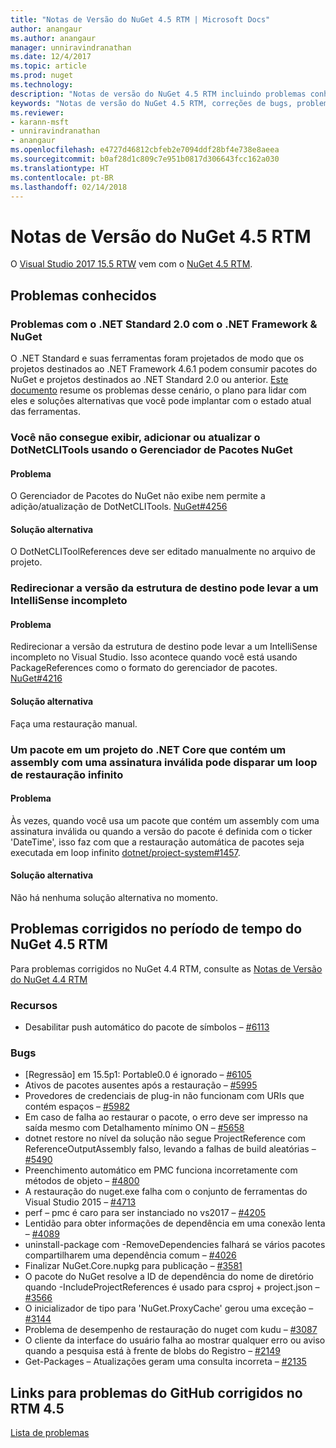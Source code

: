 ```yaml
---
title: "Notas de Versão do NuGet 4.5 RTM | Microsoft Docs"
author: anangaur
ms.author: anangaur
manager: unniravindranathan
ms.date: 12/4/2017
ms.topic: article
ms.prod: nuget
ms.technology: 
description: "Notas de versão do NuGet 4.5 RTM incluindo problemas conhecidos, correções de bugs, recursos adicionados e DCRs."
keywords: "Notas de versão do NuGet 4.5 RTM, correções de bugs, problemas conhecidos, recursos adicionados, DCRs"
ms.reviewer:
- karann-msft
- unniravindranathan
- anangaur
ms.openlocfilehash: e4727d46812cbfeb2e7094ddf28bf4e738e8aeea
ms.sourcegitcommit: b0af28d1c809c7e951b0817d306643fcc162a030
ms.translationtype: HT
ms.contentlocale: pt-BR
ms.lasthandoff: 02/14/2018
---
```

# <a name="nuget-45-rtm-release-notes"></a>Notas de Versão do NuGet 4.5 RTM

O [Visual Studio 2017 15.5 RTW](https://www.visualstudio.com/news/releasenotes/vs2017-relnotes) vem com o [NuGet 4.5 RTM](https://dist.nuget.org/win-x86-commandline/v4.5.0/nuget.exe).

## <a name="known-issues"></a>Problemas conhecidos

### <a name="issues-with-net-standard-20-with-net-framework--nuget"></a>Problemas com o .NET Standard 2.0 com o .NET Framework & NuGet 

O .NET Standard e suas ferramentas foram projetados de modo que os projetos destinados ao .NET Framework 4.6.1 podem consumir pacotes do NuGet e projetos destinados ao .NET Standard 2.0 ou anterior. [Este documento](https://github.com/dotnet/standard/issues/481) resume os problemas desse cenário, o plano para lidar com eles e soluções alternativas que você pode implantar com o estado atual das ferramentas.

### <a name="you-are-unable-to-view-add-or-update-dotnetclitools-using-nuget-package-manager"></a>Você não consegue exibir, adicionar ou atualizar o DotNetCLITools usando o Gerenciador de Pacotes NuGet

#### <a name="issue"></a>Problema

O Gerenciador de Pacotes do NuGet não exibe nem permite a adição/atualização de DotNetCLITools. [NuGet#4256](https://github.com/NuGet/Home/issues/4256)

#### <a name="workaround"></a>Solução alternativa

O DotNetCLIToolReferences deve ser editado manualmente no arquivo de projeto.

### <a name="retargeting-target-framework-version-may-lead-to-incomplete-intellisense"></a>Redirecionar a versão da estrutura de destino pode levar a um IntelliSense incompleto

#### <a name="issue"></a>Problema

Redirecionar a versão da estrutura de destino pode levar a um IntelliSense incompleto no Visual Studio. Isso acontece quando você está usando PackageReferences como o formato do gerenciador de pacotes. [NuGet#4216](https://github.com/NuGet/Home/issues/4216)

#### <a name="workaround"></a>Solução alternativa

Faça uma restauração manual.

### <a name="a-package-in-a-net-core-project-that-contains-an-assembly-with-an-invalid-signature-can-trigger-an-infinite-restore-loop"></a>Um pacote em um projeto do .NET Core que contém um assembly com uma assinatura inválida pode disparar um loop de restauração infinito

#### <a name="issue"></a>Problema

Às vezes, quando você usa um pacote que contém um assembly com uma assinatura inválida ou quando a versão do pacote é definida com o ticker 'DateTime', isso faz com que a restauração automática de pacotes seja executada em loop infinito [dotnet/project-system#1457](https://github.com/dotnet/project-system/issues/1457).

#### <a name="workaround"></a>Solução alternativa

Não há nenhuma solução alternativa no momento.

## <a name="issues-fixed-in-nuget-45-rtm-timeframe"></a>Problemas corrigidos no período de tempo do NuGet 4.5 RTM

Para problemas corrigidos no NuGet 4.4 RTM, consulte as [Notas de Versão do NuGet 4.4 RTM](../release-notes/nuget-4.4-RTM.md) 

### <a name="features"></a>Recursos

- Desabilitar push automático do pacote de símbolos – [#6113](https://github.com/NuGet/Home/issues/6113)

### <a name="bugs"></a>Bugs

- [Regressão] em 15.5p1: Portable0.0 é ignorado – [#6105](https://github.com/NuGet/Home/issues/6105)
- Ativos de pacotes ausentes após a restauração – [#5995](https://github.com/NuGet/Home/issues/5995)
- Provedores de credenciais de plug-in não funcionam com URIs que contém espaços – [#5982](https://github.com/NuGet/Home/issues/5982)
- Em caso de falha ao restaurar o pacote, o erro deve ser impresso na saída mesmo com Detalhamento mínimo ON – [#5658](https://github.com/NuGet/Home/issues/5658)
- dotnet restore no nível da solução não segue ProjectReference com ReferenceOutputAssembly falso, levando a falhas de build aleatórias – [#5490](https://github.com/NuGet/Home/issues/5490)
- Preenchimento automático em PMC funciona incorretamente com métodos de objeto – [#4800](https://github.com/NuGet/Home/issues/4800)
- A restauração do nuget.exe falha com o conjunto de ferramentas do Visual Studio 2015 – [#4713](https://github.com/NuGet/Home/issues/4713)
- perf – pmc é caro para ser instanciado no vs2017 – [#4205](https://github.com/NuGet/Home/issues/4205)
- Lentidão para obter informações de dependência em uma conexão lenta – [#4089](https://github.com/NuGet/Home/issues/4089)
- uninstall-package com -RemoveDependencies falhará se vários pacotes compartilharem uma dependência comum – [#4026](https://github.com/NuGet/Home/issues/4026)
- Finalizar NuGet.Core.nupkg para publicação – [#3581](https://github.com/NuGet/Home/issues/3581)
- O pacote do NuGet resolve a ID de dependência do nome de diretório quando -IncludeProjectReferences é usado para csproj + project.json – [#3566](https://github.com/NuGet/Home/issues/3566)
- O inicializador de tipo para 'NuGet.ProxyCache' gerou uma exceção – [#3144](https://github.com/NuGet/Home/issues/3144)
- Problema de desempenho de restauração do nuget com kudu – [#3087](https://github.com/NuGet/Home/issues/3087)
- O cliente da interface do usuário falha ao mostrar qualquer erro ou aviso quando a pesquisa está à frente de blobs do Registro – [#2149](https://github.com/NuGet/Home/issues/2149)
- Get-Packages – Atualizações geram uma consulta incorreta – [#2135](https://github.com/NuGet/Home/issues/2135)

## <a name="links-to-github-issues-fixed-in-45-rtm"></a>Links para problemas do GitHub corrigidos no RTM 4.5

[Lista de problemas](https://github.com/NuGet/Home/issues?q=is%3Aissue+milestone%3A4.5+is%3Aclosed)
